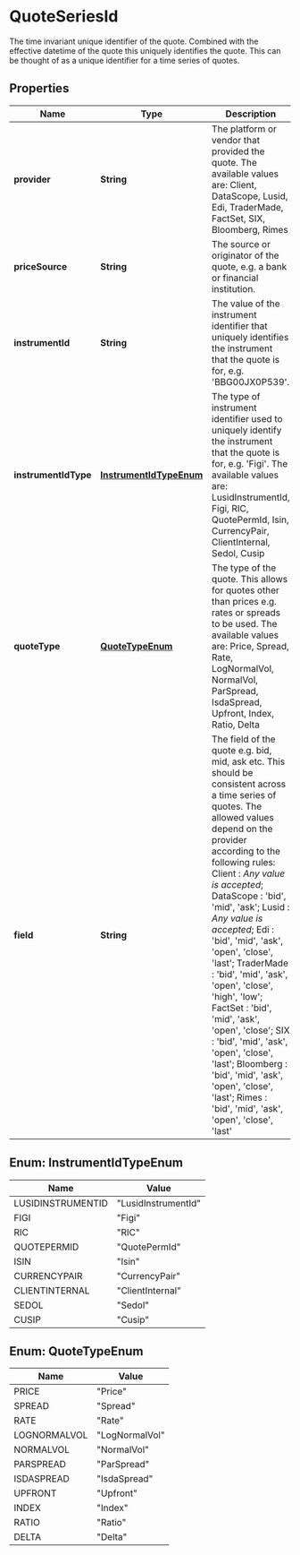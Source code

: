 

# QuoteSeriesId

The time invariant unique identifier of the quote. Combined with the effective datetime of the quote this  uniquely identifies the quote. This can be thought of as a unique identifier for a time series of quotes.

## Properties

Name | Type | Description | Notes
------------ | ------------- | ------------- | -------------
**provider** | **String** | The platform or vendor that provided the quote. The available values are: Client, DataScope, Lusid, Edi, TraderMade, FactSet, SIX, Bloomberg, Rimes | 
**priceSource** | **String** | The source or originator of the quote, e.g. a bank or financial institution. |  [optional]
**instrumentId** | **String** | The value of the instrument identifier that uniquely identifies the instrument that the quote is for, e.g. &#39;BBG00JX0P539&#39;. | 
**instrumentIdType** | [**InstrumentIdTypeEnum**](#InstrumentIdTypeEnum) | The type of instrument identifier used to uniquely identify the instrument that the quote is for, e.g. &#39;Figi&#39;. The available values are: LusidInstrumentId, Figi, RIC, QuotePermId, Isin, CurrencyPair, ClientInternal, Sedol, Cusip | 
**quoteType** | [**QuoteTypeEnum**](#QuoteTypeEnum) | The type of the quote. This allows for quotes other than prices e.g. rates or spreads to be used. The available values are: Price, Spread, Rate, LogNormalVol, NormalVol, ParSpread, IsdaSpread, Upfront, Index, Ratio, Delta | 
**field** | **String** | The field of the quote e.g. bid, mid, ask etc. This should be consistent across a time series of quotes. The allowed values depend on the provider according to the following rules: Client : *Any value is accepted*; DataScope : &#39;bid&#39;, &#39;mid&#39;, &#39;ask&#39;; Lusid : *Any value is accepted*; Edi : &#39;bid&#39;, &#39;mid&#39;, &#39;ask&#39;, &#39;open&#39;, &#39;close&#39;, &#39;last&#39;; TraderMade : &#39;bid&#39;, &#39;mid&#39;, &#39;ask&#39;, &#39;open&#39;, &#39;close&#39;, &#39;high&#39;, &#39;low&#39;; FactSet : &#39;bid&#39;, &#39;mid&#39;, &#39;ask&#39;, &#39;open&#39;, &#39;close&#39;; SIX : &#39;bid&#39;, &#39;mid&#39;, &#39;ask&#39;, &#39;open&#39;, &#39;close&#39;, &#39;last&#39;; Bloomberg : &#39;bid&#39;, &#39;mid&#39;, &#39;ask&#39;, &#39;open&#39;, &#39;close&#39;, &#39;last&#39;; Rimes : &#39;bid&#39;, &#39;mid&#39;, &#39;ask&#39;, &#39;open&#39;, &#39;close&#39;, &#39;last&#39; | 



## Enum: InstrumentIdTypeEnum

Name | Value
---- | -----
LUSIDINSTRUMENTID | &quot;LusidInstrumentId&quot;
FIGI | &quot;Figi&quot;
RIC | &quot;RIC&quot;
QUOTEPERMID | &quot;QuotePermId&quot;
ISIN | &quot;Isin&quot;
CURRENCYPAIR | &quot;CurrencyPair&quot;
CLIENTINTERNAL | &quot;ClientInternal&quot;
SEDOL | &quot;Sedol&quot;
CUSIP | &quot;Cusip&quot;



## Enum: QuoteTypeEnum

Name | Value
---- | -----
PRICE | &quot;Price&quot;
SPREAD | &quot;Spread&quot;
RATE | &quot;Rate&quot;
LOGNORMALVOL | &quot;LogNormalVol&quot;
NORMALVOL | &quot;NormalVol&quot;
PARSPREAD | &quot;ParSpread&quot;
ISDASPREAD | &quot;IsdaSpread&quot;
UPFRONT | &quot;Upfront&quot;
INDEX | &quot;Index&quot;
RATIO | &quot;Ratio&quot;
DELTA | &quot;Delta&quot;



